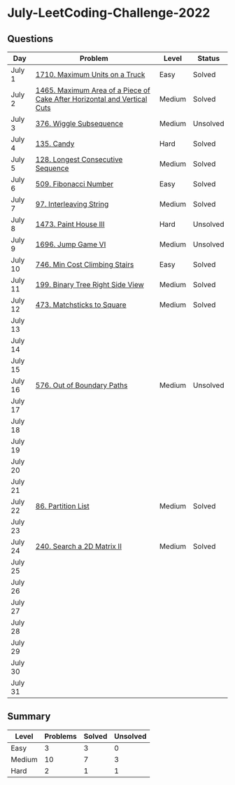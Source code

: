 # July-LeetCoding-Challenge-2022

## Questions
| Day | Problem | Level | Status |
| --- | --- | --- | --- |
| July 1 | [1710. Maximum Units on a Truck](https://leetcode.com/problems/maximum-units-on-a-truck/) | Easy | Solved |
| July 2 | [1465. Maximum Area of a Piece of Cake After Horizontal and Vertical Cuts](https://leetcode.com/problems/maximum-area-of-a-piece-of-cake-after-horizontal-and-vertical-cuts/) | Medium | Solved |
| July 3 | [376. Wiggle Subsequence](https://leetcode.com/problems/wiggle-subsequence/) | Medium | Unsolved |
| July 4 | [135. Candy](https://leetcode.com/problems/candy/) | Hard | Solved |
| July 5 | [128. Longest Consecutive Sequence](https://leetcode.com/problems/longest-consecutive-sequence/) | Medium | Solved |
| July 6 | [509. Fibonacci Number](https://leetcode.com/problems/fibonacci-number/) | Easy | Solved |
| July 7 | [97. Interleaving String](https://leetcode.com/problems/interleaving-string/) | Medium | Solved |
| July 8 | [1473. Paint House III](https://leetcode.com/problems/paint-house-iii/) | Hard | Unsolved |
| July 9 | [1696. Jump Game VI](https://leetcode.com/problems/jump-game-vi/) | Medium | Unsolved |
| July 10 | [746. Min Cost Climbing Stairs](https://leetcode.com/problems/min-cost-climbing-stairs/) | Easy | Solved |
| July 11 | [199. Binary Tree Right Side View](https://leetcode.com/problems/binary-tree-right-side-view/) | Medium | Solved |
| July 12 | [473. Matchsticks to Square](https://leetcode.com/problems/matchsticks-to-square/) | Medium | Solved |
| July 13 | []() |  |  |
| July 14 | []() |  |  |
| July 15 | []() |  |  |
| July 16 | [576. Out of Boundary Paths](https://leetcode.com/problems/out-of-boundary-paths/) | Medium | Unsolved |
| July 17 | []() |  |  |
| July 18 | []() |  |  |
| July 19 | []() |  |  |
| July 20 | []() |  |  |
| July 21 | []() |  |  |
| July 22 | [86. Partition List](https://leetcode.com/problems/partition-list/) | Medium | Solved |
| July 23 | []() |  |  |
| July 24 | [240. Search a 2D Matrix II](https://leetcode.com/problems/search-a-2d-matrix-ii/) | Medium | Solved |
| July 25 | []() |  |  |
| July 26 | []() |  |  |
| July 27 | []() |  |  |
| July 28 | []() |  |  |
| July 29 | []() |  |  |
| July 30 | []() |  |  |
| July 31 | []() |  |  |

## Summary
| Level  | Problems | Solved | Unsolved |
| ---    | --- | --- | --- |
| Easy   | 3 | 3 | 0 |
| Medium | 10 | 7 | 3 |
| Hard   | 2 | 1 | 1 |
